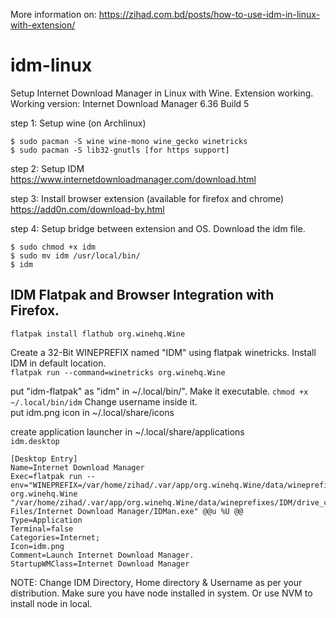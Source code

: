 More information on:
https://zihad.com.bd/posts/how-to-use-idm-in-linux-with-extension/

# idm-linux
Setup Internet Download Manager in Linux with Wine. Extension working.
Working version: Internet Download Manager 6.36 Build 5

step 1: Setup wine (on Archlinux)
```
$ sudo pacman -S wine wine-mono wine_gecko winetricks
$ sudo pacman -S lib32-gnutls [for https support]
```

step 2: Setup IDM 
https://www.internetdownloadmanager.com/download.html

step 3: Install browser extension (available for firefox and chrome)
https://add0n.com/download-by.html

step 4: Setup bridge between extension and OS. Download the idm file.
```
$ sudo chmod +x idm
$ sudo mv idm /usr/local/bin/
$ idm
```

## IDM Flatpak and Browser Integration with Firefox.  
```
flatpak install flathub org.winehq.Wine
```
Create a 32-Bit WINEPREFIX named "IDM" using flatpak winetricks.
Install IDM in default location.  
`flatpak run --command=winetricks org.winehq.Wine`

put "idm-flatpak" as "idm" in ~/.local/bin/". 
Make it executable. 
`chmod +x ~/.local/bin/idm`
Change username inside it.  
put idm.png icon in ~/.local/share/icons

create application launcher in ~/.local/share/applications  
`idm.desktop`
```
[Desktop Entry]
Name=Internet Download Manager
Exec=flatpak run --env="WINEPREFIX=/var/home/zihad/.var/app/org.winehq.Wine/data/wineprefixes/IDM/" org.winehq.Wine "/var/home/zihad/.var/app/org.winehq.Wine/data/wineprefixes/IDM/drive_c/Program Files/Internet Download Manager/IDMan.exe" @@u %U @@
Type=Application
Terminal=false
Categories=Internet;
Icon=idm.png
Comment=Launch Internet Download Manager.
StartupWMClass=Internet Download Manager
```

NOTE: Change IDM Directory, Home directory & Username as per your distribution.
Make sure you have node installed in system. Or use NVM to install node in local.



